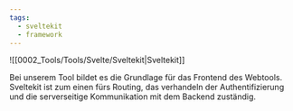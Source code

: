 ```yaml
---
tags:
  - sveltekit
  - framework
---
```

![[0002_Tools/Tools/Svelte/Sveltekit|Sveltekit]]

Bei unserem Tool bildet es die Grundlage für das Frontend des Webtools. Sveltekit ist zum einen fürs Routing, das verhandeln der Authentifizierung und die serverseitige Kommunikation mit dem Backend zuständig.
